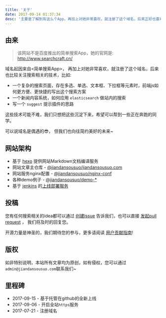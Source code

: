 ```yaml
---
title: '关于'
date: 2017-09-14 01:37:34
desc: '主要是了解到有这么个App，再加上对她非常喜欢，就注册了这个域名，后来正好也喜欢搜索这块，比如关键词高亮、段落切词、标签搜索等技术就注册了，如果您喜欢这个域名，可以通过 admin#jiandansousuo.com 联系我~'
---
```


## 由来

> 该网站不是百度推出的简单搜索App，她的官网是: <http://www.searchcraft.cn/>

域名起因来自<简单搜索App>， 再加上对她非常喜欢，就注册了这个域名，后来也比较关注搜索相关的技术，比如:

- 一个复杂的搜索页面，存在多选、单选、文本框、下拉框等元素时，前端js如何更方便、更快捷的写出这个搜索方案
- 一个新闻内容系统，如何应用 `elasticsearch` 做站内的搜索
- 写一个 `suggest` 提示插件的思路

这些技术可能不难，我们只想把这些沉淀下来，希望可以帮到一些正在奔跑的同学。

可以说域名是偶遇的😎， 但我们也向往简约美好的未来~

<!--more-->

## 网站架构

- 基于 [hexo](https://hexo.io/) 提供网站Markdown文档编译服务
- 网站文章主仓库 - [@jiandansousuo/jiandansousuo.com](https://github.com/jiandansousuo/jiandansousuo.com)
- 网站服务nginx配置 - [@jiandansousuo/nginx-conf](https://github.com/jiandansousuo/nginx-conf)
- 各种demo例子 - [@jiandansousuo/demo-*](https://github.com/jiandansousuo?utf8=%E2%9C%93&q=demo&type=&language=)
- 基于 [jenkins](https://jenkins.io) 的[上线部署服务](https://ci.xuexb.com/view/%E7%AE%80%E5%8D%95%E6%90%9C%E7%B4%A2/)

<a id="submission"></a>

## 投稿

您有任何搜索相关的idea都可以通过 [创建issue](https://github.com/jiandansousuo/jiandansousuo.com/issues/new?title=idea:) 告诉我们，也可以直接 [发起pull request](https://github.com/jiandansousuo/jiandansousuo.com/compare) ， 我们将及时的回复您。

开源力量是神圣的，我们期待您的参与，更多请阅读 [用户贡献指南](https://github.com/jiandansousuo/jiandansousuo.com/blob/master/.github/CONTRIBUTING.md)!

## 版权

如非特别说明，本站所有文章均为原创，如有侵权，您可以通过`admin@jiandansousuo.com`联系我们~

## 里程碑

- 2017-09-15    - 基于托管在github的全新上线
- 2017-09-06    - 开启全站`https`服务
- 2017-07-21    - 注册域名
